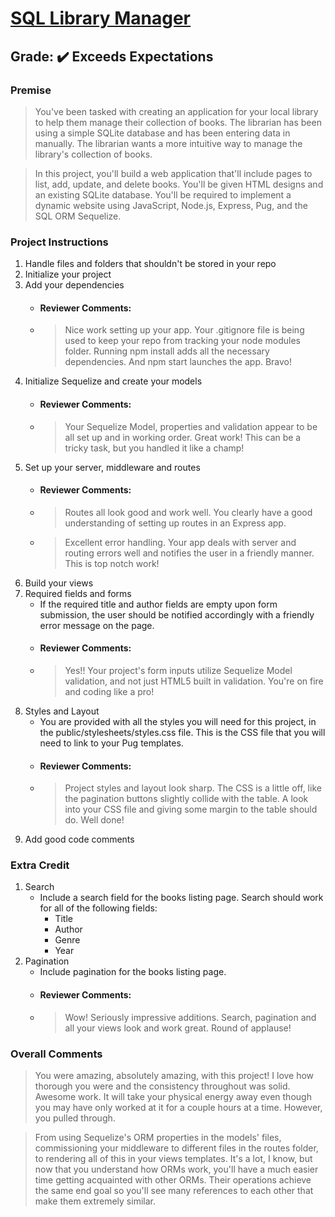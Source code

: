 # [SQL Library Manager](https://sql-library.herokuapp.com/)
## **Grade:** :heavy_check_mark: Exceeds Expectations
### **Premise** 
>You've been tasked with creating an application for your local library to help them manage their collection of books. The librarian has been using a simple SQLite database and has been entering data in manually. The librarian wants a more intuitive way to manage the library's collection of books.

>In this project, you'll build a web application that'll include pages to list, add, update, and delete books. You'll be given HTML designs and an existing SQLite database. You'll be required to implement a dynamic website using JavaScript, Node.js, Express, Pug, and the SQL ORM Sequelize.
### **Project Instructions**
1. Handle files and folders that shouldn't be stored in your repo
2. Initialize your project
3. Add your dependencies
   - #### Reviewer Comments:
   - > Nice work setting up your app. Your .gitignore file is being used to keep your repo from tracking your node modules folder. Running npm install adds all the necessary dependencies. And npm start launches the app. Bravo!
4. Initialize Sequelize and create your models
   - #### Reviewer Comments:
   - > Your Sequelize Model, properties and validation appear to be all set up and in working order. Great work! This can be a tricky task, but you handled it like a champ!
5. Set up your server, middleware and routes
   - #### Reviewer Comments:
   - > Routes all look good and work well. You clearly have a good understanding of setting up routes in an Express app.
   - > Excellent error handling. Your app deals with server and routing errors well and notifies the user in a friendly manner. This is top notch work!
6. Build your views
7. Required fields and forms
   - If the required title and author fields are empty upon form submission, the user should be notified accordingly with a friendly error message on the page.
   - #### Reviewer Comments:
   - > Yes!! Your project's form inputs utilize Sequelize Model validation, and not just HTML5 built in validation. You're on fire and coding like a pro!
8. Styles and Layout
   - You are provided with all the styles you will need for this project, in the public/stylesheets/styles.css file. This is the CSS file that you will need to link to your Pug templates.
   - #### Reviewer Comments:
   - > Project styles and layout look sharp. The CSS is a little off, like the pagination buttons slightly collide with the table. A look into your CSS file and giving some margin to the table should do. Well done!
9. Add good code comments
### Extra Credit
1. Search
   - Include a search field for the books listing page. Search should work for all of the following fields:
     - Title
     - Author
     - Genre
     - Year
2. Pagination
   - Include pagination for the books listing page.
   - #### Reviewer Comments:
   - > Wow! Seriously impressive additions. Search, pagination and all your views look and work great. Round of applause!
### Overall Comments
> You were amazing, absolutely amazing, with this project! I love how thorough you were and the consistency throughout was solid. Awesome work. It will take your physical energy away even though you may have only worked at it for a couple hours at a time. However, you pulled through.

> From using Sequelize's ORM properties in the models' files, commissioning your middleware to different files in the routes folder, to rendering all of this in your views templates. It's a lot, I know, but now that you understand how ORMs work, you'll have a much easier time getting acquainted with other ORMs. Their operations achieve the same end goal so you'll see many references to each other that make them extremely similar.
